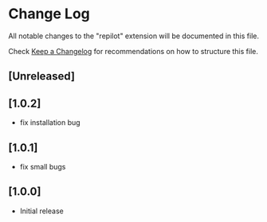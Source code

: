 # Change Log

All notable changes to the "repilot" extension will be documented in this file.

Check [Keep a Changelog](http://keepachangelog.com/) for recommendations on how to structure this file.

## [Unreleased]

## [1.0.2]

- fix installation bug

## [1.0.1]

- fix small bugs

## [1.0.0]

- Initial release